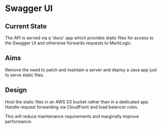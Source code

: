 # Swagger UI

## Current State

The API is served via a 'docs' app which provides static files for access to the Swagger UI and otherwise forwards requests to MarkLogic.

## Aims

Remove the need to patch and maintain a server and deploy a Java app just to serve static files.

## Design

Host the static files in an AWS S3 bucket rather than in a dedicated app. Handle request forwarding via CloudFront and load balancer rules.

This will reduce maintenance requirements and marginally improve performance.
